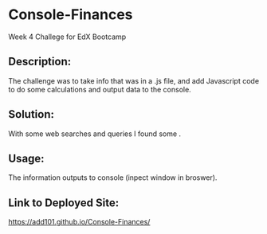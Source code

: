 # Console-Finances
Week 4 Challege for EdX Bootcamp

## Description:

The challenge was to take info that was in a .js file, and add Javascript code to do some calculations and output data to the console. 

## Solution:

With some web searches and queries I found some .

## Usage:

The information outputs to console (inpect window in broswer).

## Link to Deployed Site:

https://add101.github.io/Console-Finances/